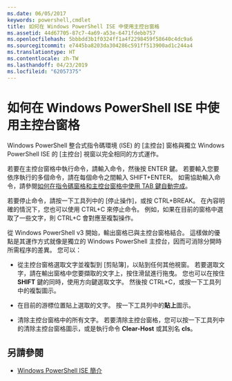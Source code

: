 ```yaml
---
ms.date: 06/05/2017
keywords: powershell,cmdlet
title: 如何在 Windows PowerShell ISE 中使用主控台窗格
ms.assetid: 44d67705-87c7-4a69-a53e-6471fdebb757
ms.openlocfilehash: 5bbbdd3b1f0324ff1a4f2298459f58640c4dc9a6
ms.sourcegitcommit: e7445ba8203da304286c591ff513900ad1c244a4
ms.translationtype: HT
ms.contentlocale: zh-TW
ms.lasthandoff: 04/23/2019
ms.locfileid: "62057375"
---
```

# <a name="how-to-use-the-console-pane-in-the-windows-powershell-ise"></a>如何在 Windows PowerShell ISE 中使用主控台窗格

Windows PowerShell 整合式指令碼環境 (ISE) 的 [主控台] 窗格與獨立 Windows PowerShell ISE 的 [主控台] 視窗以完全相同的方式運作。

若要在主控台窗格中執行命令，請輸入命令，然後按 ENTER 鍵。 若要輸入您要依序執行的多個命令，請在每個命令之間輸入 SHIFT+ENTER。 如需協助輸入命令，請參閱[如何在指令碼窗格和主控台窗格中使用 TAB 鍵自動完成](How-to-Use-Tab-Completion-in-the-Script-Pane-and-Console-Pane.md)。

若要停止命令，請按一下工具列中的 [停止操作]，或按 CTRL+BREAK。 在內容明確的情況下，您也可以使用 CTRL+C 來停止命令。 例如，如果在目前的窗格中選取了一些文字，則 CTRL+C 會對應至複製操作。

從 Windows PowerShell v3 開始，輸出窗格已與主控台窗格結合。 這樣做的優點是其運作方式就像是獨立的 Windows PowerShell 主控台，因而可消除分開時所需程序的差異。 您可以：

- 從主控台窗格選取文字並複製到 [剪貼簿]，以貼到任何其他視窗。 若要選取文字，請在輸出窗格中您要擷取的文字上，按住滑鼠進行拖曳。 您也可以在按住 **SHIFT** 鍵的同時，使用方向鍵選取文字。 然後按 CTRL+C，或按一下工具列中的複製圖示。

- 在目前的游標位置貼上選取的文字。 按一下工具列中的**貼上**圖示。

- 清除主控台窗格中的所有文字。 若要清除主控台窗格，您可以按一下工具列中的清除主控台窗格圖示，或是執行命令 **Clear-Host** 或其別名 **cls**。

## <a name="see-also"></a>另請參閱

- [Windows PowerShell ISE 簡介](Introducing-the-Windows-PowerShell-ISE.md)